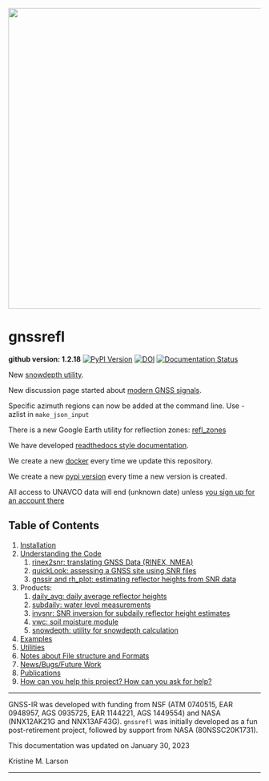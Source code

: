 
<p align=center>
<img src="https://morefunwithgps.com/public_html/gnssrefl-images-sm.jpg" width=600 />
</p>

# gnssrefl

**github version: 1.2.18** [![PyPI Version](https://img.shields.io/pypi/v/gnssrefl.svg)](https://pypi.python.org/pypi/gnssrefl) [![DOI](https://zenodo.org/badge/doi/10.5281/zenodo.5601495.svg)](http://dx.doi.org/10.5281/zenodo.5601495) [![Documentation Status](https://readthedocs.org/projects/gnssrefl/badge/?version=latest)](https://gnssrefl.readthedocs.io/en/latest/?badge=latest)

New [snowdepth utility](docs/pages/README_snowdepth.md).

New discussion page started about [modern GNSS signals](docs/pages/signal_issues.md).

Specific azimuth regions can now be added at the command line. Use -azlist in <code>make_json_input</code> 

There is a new Google Earth utility for reflection zones: [refl_zones](docs/pages/utilities.md)

We have developed [readthedocs style documentation](https://gnssrefl.readthedocs.io/en/latest/).

We create a new [docker](https://github.com/kristinemlarson/gnssrefl/blob/master/docs/pages/docker_cl_instructions.md) every time we update this repository.

We create a new [pypi version](https://pypi.python.org/pypi/gnssrefl) every time a new version is created.

All access to UNAVCO data will end (unknown date) unless [you sign up for an account there](https://www.unavco.org/data/gps-gnss/file-server/file-server-access-examples.html)

## Table of Contents

1. [Installation](docs/pages/README_install.md)
2. [Understanding the Code](docs/pages/understand.md)
    1. [rinex2snr: translating GNSS Data (RINEX, NMEA)](docs/pages/rinex2snr.md)
    2. [quickLook: assessing a GNSS site using SNR files](docs/pages/quickLook.md)
    3. [gnssir and rh_plot: estimating reflector heights from SNR data](docs/pages/gnssir.md)
3. Products:
    1. [daily_avg: daily average reflector heights](docs/pages/README_dailyavg.md)
    2. [subdaily: water level measurements](docs/pages/README_subdaily.md)
    3. [invsnr: SNR inversion for subdaily reflector height estimates](docs/pages/README_invsnr.md)
    4. [vwc: soil moisture module](docs/pages/README_vwc.md)
    5. [snowdepth: utility for snowdepth calculation](docs/pages/README_snowdepth.md)
4. [Examples](docs/pages/first_drivethru.md)
5. [Utilities](docs/pages/utilities.md)
6. [Notes about File structure and Formats](docs/pages/file_structure.md)
7. [News/Bugs/Future Work](docs/pages/news.md)
8. [Publications](https://kristinelarson.net/publications)
9. [How can you help this project? How can you ask for help?](docs/pages/contributions_questions.md)

<HR> 

GNSS-IR was developed with funding from NSF (ATM 0740515, EAR 0948957, AGS 0935725, EAR 1144221, AGS 1449554) and 
NASA (NNX12AK21G and NNX13AF43G). <code>gnssrefl</code> was initially developed 
as a fun post-retirement project, followed by support from NASA (80NSSC20K1731).

This documentation was updated on January 30, 2023

Kristine M. Larson

<HR>



